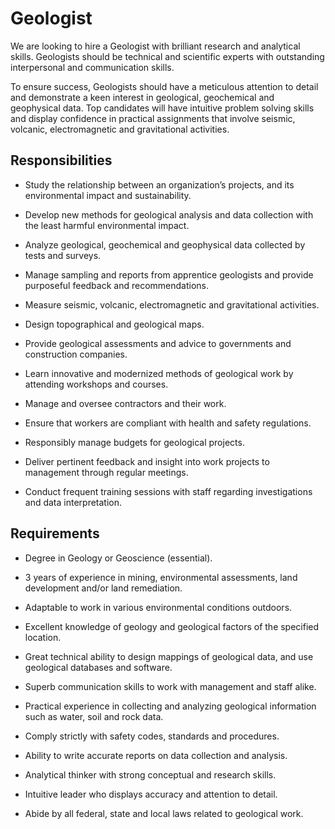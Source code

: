 # Geologist

We are looking to hire a Geologist with brilliant research and analytical skills. Geologists should be technical and scientific experts with outstanding interpersonal and communication skills.

To ensure success, Geologists should have a meticulous attention to detail and demonstrate a keen interest in geological, geochemical and geophysical data. Top candidates will have intuitive problem solving skills and display confidence in practical assignments that involve seismic, volcanic, electromagnetic and gravitational activities.

## Responsibilities

* Study the relationship between an organization’s projects, and its environmental impact and sustainability.

* Develop new methods for geological analysis and data collection with the least harmful environmental impact.

* Analyze geological, geochemical and geophysical data collected by tests and surveys.

* Manage sampling and reports from apprentice geologists and provide purposeful feedback and recommendations.

* Measure seismic, volcanic, electromagnetic and gravitational activities.

* Design topographical and geological maps.

* Provide geological assessments and advice to governments and construction companies.

* Learn innovative and modernized methods of geological work by attending workshops and courses.

* Manage and oversee contractors and their work.

* Ensure that workers are compliant with health and safety regulations.

* Responsibly manage budgets for geological projects.

* Deliver pertinent feedback and insight into work projects to management through regular meetings.

* Conduct frequent training sessions with staff regarding investigations and data interpretation.

## Requirements

* Degree in Geology or Geoscience (essential).

* 3 years of experience in mining, environmental assessments, land development and/or land remediation.

* Adaptable to work in various environmental conditions outdoors.

* Excellent knowledge of geology and geological factors of the specified location.

* Great technical ability to design mappings of geological data, and use geological databases and software.

* Superb communication skills to work with management and staff alike.

* Practical experience in collecting and analyzing geological information such as water, soil and rock data.

* Comply strictly with safety codes, standards and procedures.

* Ability to write accurate reports on data collection and analysis.

* Analytical thinker with strong conceptual and research skills.

* Intuitive leader who displays accuracy and attention to detail.

* Abide by all federal, state and local laws related to geological work.

